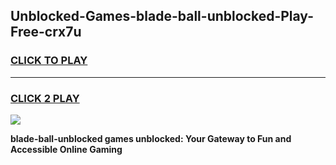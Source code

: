 
## Unblocked-Games-blade-ball-unblocked-Play-Free-crx7u
<h3>
<a href="https://premium76.site?title=blade-ball-unblocked&ref=18A">CLICK TO PLAY</a></h3>
<hr>

<h3>
<a href="https://premium76.site?title=blade-ball-unblocked&ref=18A">CLICK 2 PLAY</a>
  
</h3>

<a href="https://premium76.site?title=blade-ball-unblocked&ref=18A"><img src="https://clearcache.store/games.png"></a>


**blade-ball-unblocked games unblocked: Your Gateway to Fun and Accessible Online Gaming**
